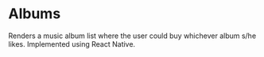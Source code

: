 # Albums
Renders a music album list where the user could buy whichever album s/he likes. Implemented using React Native.
